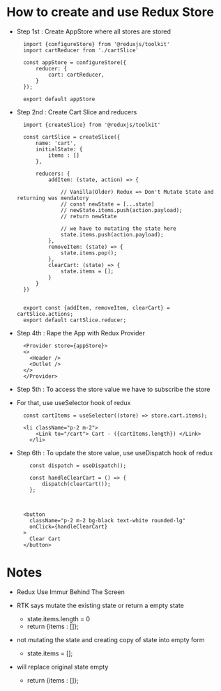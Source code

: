 # How to create and use Redux Store

- Step 1st : Create AppStore where all stores are stored


        import {configureStore} from '@reduxjs/toolkit'
        import cartReducer from './cartSlice'

        const appStore = configureStore({
            reducer: {
                cart: cartReducer,
            }
        });

        export default appStore



- Step 2nd : Create Cart Slice and reducers

        
        import {createSlice} from '@reduxjs/toolkit'

        const cartSlice = createSlice({
            name: 'cart',
            initialState: {
                items : []
            },

            reducers: {
                addItem: (state, action) => {

                    // Vanilla(Older) Redux => Don't Mutate State and returning was mendatory
                    // const newState = [...state]
                    // newState.items.push(action.payload);
                    // return newState

                    // we have to mutating the state here
                    state.items.push(action.payload);
                },
                removeItem: (state) => {
                    state.items.pop();
                },
                clearCart: (state) => {
                    state.items = [];
                } 
            }
        })
        

        export const {addItem, removeItem, clearCart} = cartSlice.actions;
        export default cartSlice.reducer;


- Step 4th : Rape the App with Redux Provider

        <Provider store={appStore}>
        <>
          <Header />
          <Outlet />
        </>
        </Provider>


- Step 5th : To access the store value we have to subscribe the store
- For that, use useSelector hook of redux

        const cartItems = useSelector((store) => store.cart.items);

        <li className="p-2 m-2">
            <Link to="/cart"> Cart - ({cartItems.length}) </Link>
          </li>


- Step 6th : To update the store value, use useDispatch hook of redux

          const dispatch = useDispatch();

          const handleClearCart = () => {
              dispatch(clearCart());
          };



        <button
          className="p-2 m-2 bg-black text-white rounded-lg"
          onClick={handleClearCart}
        >
          Clear Cart
        </button>


# Notes
- Redux Use Immur Behind The Screen
- RTK says mutate the existing state or return a empty state

    - state.items.length = 0       
    - return {items : []};

- not mutating the state and creating copy of state into empty form
    - state.items = [];    
- will replace original state empty
    - return {items : []};      
